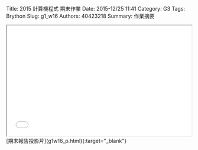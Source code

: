 Title: 2015 計算機程式 期末作業
Date: 2015-12/25 11:41
Category: G3
Tags: Brython
Slug: g1_w16
Authors: 40423218
Summary: 作業摘要
<iframe src="user/40423212/g1w16_p.html" width="500" height="300"></iframe>
[期末報告投影片](g1w16_p.html){:target="_blank"}